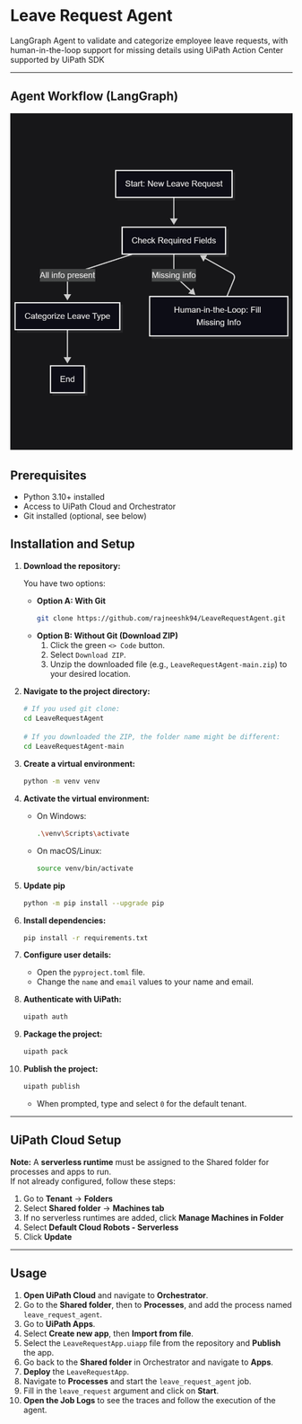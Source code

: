 # Leave Request Agent
LangGraph Agent to validate and categorize employee leave requests, with human-in-the-loop support for missing details using UiPath Action Center supported by UiPath SDK

---

## Agent Workflow (LangGraph)
![Agent Workflow](images/AgentFlow.png)

## Prerequisites

- Python 3.10+ installed
- Access to UiPath Cloud and Orchestrator
- Git installed (optional, see below)

## Installation and Setup

1.  **Download the repository:**

    You have two options:

    * **Option A: With Git**
        ```bash
        git clone https://github.com/rajneeshk94/LeaveRequestAgent.git
        ```
    * **Option B: Without Git (Download ZIP)**
        1.  Click the green `<> Code` button.
        2.  Select `Download ZIP`.
        3.  Unzip the downloaded file (e.g., `LeaveRequestAgent-main.zip`) to your desired location.

2.  **Navigate to the project directory:**
    ```bash
    # If you used git clone:
    cd LeaveRequestAgent

    # If you downloaded the ZIP, the folder name might be different:
    cd LeaveRequestAgent-main
    ```

3.  **Create a virtual environment:**
    ```bash
    python -m venv venv
    ```

4.  **Activate the virtual environment:**
    -   On Windows:
        ```bash
        .\venv\Scripts\activate
        ```
    -   On macOS/Linux:
        ```bash
        source venv/bin/activate
        ```

5. **Update pip**
    ```bash
    python -m pip install --upgrade pip
    ```

5.  **Install dependencies:**
    ```bash
    pip install -r requirements.txt
    ```

6.  **Configure user details:**
    -   Open the `pyproject.toml` file.
    -   Change the `name` and `email` values to your name and email.

7.  **Authenticate with UiPath:**
    ```bash
    uipath auth
    ```

8.  **Package the project:**
    ```bash
    uipath pack
    ```

9.  **Publish the project:**
    ```bash
    uipath publish
    ```
    -   When prompted, type and select `0` for the default tenant.

---

## UiPath Cloud Setup

**Note:** A **serverless runtime** must be assigned to the Shared folder for processes and apps to run.  
If not already configured, follow these steps:

1. Go to **Tenant** → **Folders**  
2. Select **Shared folder** → **Machines tab**  
3. If no serverless runtimes are added, click **Manage Machines in Folder**  
4. Select **Default Cloud Robots - Serverless**  
5. Click **Update**

---

## Usage

1.  **Open UiPath Cloud** and navigate to **Orchestrator**.
2.  Go to the **Shared folder**, then to **Processes**, and add the process named `leave_request_agent`.
3.  Go to **UiPath Apps**.
4.  Select **Create new app**, then **Import from file**.
5.  Select the `LeaveRequestApp.uiapp` file from the repository and **Publish** the app.
6.  Go back to the **Shared folder** in Orchestrator and navigate to **Apps**.
7.  **Deploy** the `LeaveRequestApp`.
8.  Navigate to **Processes** and start the `leave_request_agent` job.
9.  Fill in the `leave_request` argument and click on **Start**.
10. **Open the Job Logs** to see the traces and follow the execution of the agent.